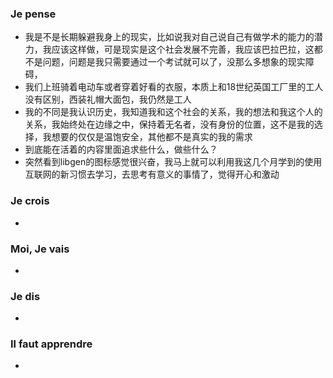 ### Je pense
- 我是不是长期躲避我身上的现实，比如说我对自己说自己有做学术的能力的潜力，我应该这样做，可是现实是这个社会发展不完善，我应该巴拉巴拉，这都不是问题，问题是我只需要通过一个考试就可以了，没那么多想象的现实障碍，
- 我们上班骑着电动车或者穿着好看的衣服，本质上和18世纪英国工厂里的工人没有区别，西装礼帽大面包，我仍然是工人
- 我的不同是我认识历史，我知道我和这个社会的关系，我的想法和我这个人的关系，我始终处在边缘之中，保持着无名者，没有身份的位置，这不是我的选择，我想要的仅仅是温饱安全，其他都不是真实的我的需求
- 到底能在活着的内容里面追求些什么，做些什么？
- 突然看到libgen的图标感觉很兴奋，我马上就可以利用我这几个月学到的使用互联网的新习惯去学习，去思考有意义的事情了，觉得开心和激动


### Je crois
- 


### Moi, Je vais
- 


### Je dis
- 


### Il faut apprendre
- 